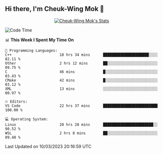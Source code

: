 ## Hi there, I'm Cheuk-Wing Mok 👋

<!--
**mozro0327/mozro0327** is a ✨ _special_ ✨ repository because its `README.md` (this file) appears on your GitHub profile.

Here are some ideas to get you started:

- 🔭 I’m currently working on ...
- 🌱 I’m currently learning ...
- 👯 I’m looking to collaborate on ...
- 🤔 I’m looking for help with ...
- 💬 Ask me about ...
- 📫 How to reach me: ...
- 😄 Pronouns: ...
- ⚡ Fun fact: ...
-->

<p align="center">
  <a href="https://github.com/mozro0327" class="rich-diff-level-one">
    <img src="https://github-readme-stats.vercel.app/api?username=mozro0327&title_color=333&text_color=777" alt="Cheuk-Wing Mok's Stats" >
    <!-- &hide=issues
    <img src="https://github-readme-stats.vercel.app/api?username=mozro0327&hide=issues&title_color=333&text_color=777" alt="Cheuk-Wing Mok's Stats" >
    -->
  </a>
</p>

<!--START_SECTION:waka-->
![Code Time](http://img.shields.io/badge/Code%20Time-1%2C258%20hrs%2013%20mins-blue)

📊 **This Week I Spent My Time On** 

```text
💬 Programming Languages: 
C++                      18 hrs 34 mins      █████████████████████░░░░   82.11 % 
Other                    2 hrs 12 mins       ██░░░░░░░░░░░░░░░░░░░░░░░   09.75 % 
C                        46 mins             █░░░░░░░░░░░░░░░░░░░░░░░░   03.43 % 
CMake                    42 mins             █░░░░░░░░░░░░░░░░░░░░░░░░   03.12 % 
XML                      13 mins             ░░░░░░░░░░░░░░░░░░░░░░░░░   00.97 % 

🔥 Editors: 
VS Code                  22 hrs 37 mins      █████████████████████████   100.00 % 

💻 Operating System: 
Linux                    20 hrs 28 mins      ███████████████████████░░   90.52 % 
WSL                      2 hrs 8 mins        ██░░░░░░░░░░░░░░░░░░░░░░░   09.48 % 
```


 Last Updated on 10/03/2023 20:16:59 UTC
<!--END_SECTION:waka-->
